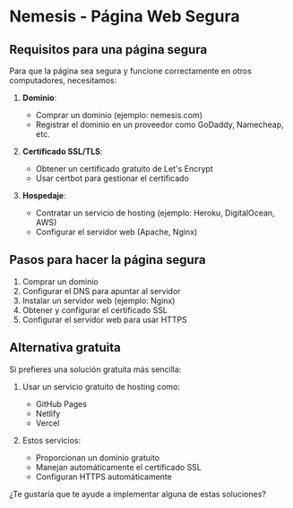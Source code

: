 # Nemesis - Página Web Segura

## Requisitos para una página segura

Para que la página sea segura y funcione correctamente en otros computadores, necesitamos:

1. **Dominio**:
   - Comprar un dominio (ejemplo: nemesis.com)
   - Registrar el dominio en un proveedor como GoDaddy, Namecheap, etc.

2. **Certificado SSL/TLS**:
   - Obtener un certificado gratuito de Let's Encrypt
   - Usar certbot para gestionar el certificado

3. **Hospedaje**:
   - Contratar un servicio de hosting (ejemplo: Heroku, DigitalOcean, AWS)
   - Configurar el servidor web (Apache, Nginx)

## Pasos para hacer la página segura

1. Comprar un dominio
2. Configurar el DNS para apuntar al servidor
3. Instalar un servidor web (ejemplo: Nginx)
4. Obtener y configurar el certificado SSL
5. Configurar el servidor web para usar HTTPS

## Alternativa gratuita

Si prefieres una solución gratuita más sencilla:

1. Usar un servicio gratuito de hosting como:
   - GitHub Pages
   - Netlify
   - Vercel

2. Estos servicios:
   - Proporcionan un dominio gratuito
   - Manejan automáticamente el certificado SSL
   - Configuran HTTPS automáticamente

¿Te gustaría que te ayude a implementar alguna de estas soluciones?
